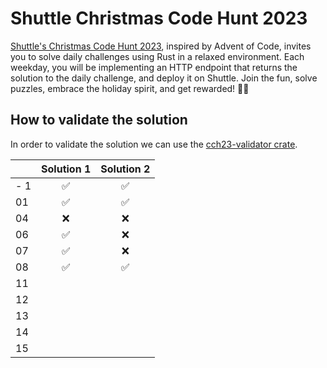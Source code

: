 # Shuttle Christmas Code Hunt 2023

[Shuttle's Christmas Code Hunt 2023](https://www.shuttle.rs/cch), inspired by Advent of Code, invites you to solve daily challenges using Rust in a relaxed environment. Each weekday, you will be implementing an HTTP endpoint that returns the solution to the daily challenge, and deploy it on Shuttle. Join the fun, solve puzzles, embrace the holiday spirit, and get rewarded! 🎄🚀

## How to validate the solution

In order to validate the solution we can use the [cch23-validator crate](https://crates.io/crates/cch23-validator).

| | Solution 1 | Solution 2 |
| --- | :---: | :---: |
| - 1 | ✅ | ✅ |
| 01 | ✅ | ✅ |
| 04 | ❌ | ❌ |
| 06 | ✅ | ❌ |
| 07 | ✅ | ❌ |
| 08 | ✅ | ✅ |
| 11 |  |  |
| 12 |  |  |
| 13 |  |  |
| 14 |  |  |
| 15 |  |  |
